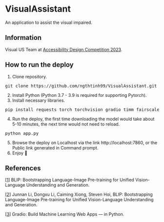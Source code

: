 # VisualAssistant
An application to assist the visual impaired.

## Information

Visual US Team at [Accessibility Design Competition 2023](https://www.accessibilitydesigncompetition.com/).

## How to run the deploy
1. Clone repository.
<pre>git clone https://github.com/ngthtinh99/VisualAssistant.git</pre>
2. Install Python (Python 3.7 - 3.9 is required for supporting Pytorch).
3. Install necessary libraries.
<pre>pip install requests torch torchvision gradio timm fairscale transformers</pre>
4. Run the deploy, the first time downloading the model would take about 5-10 minutes, the next time would not need to reload.
<pre>python app.py</pre>
5. Browse the deploy on Localhost via the link http://localhost:7860, or the Public link generated in Command prompt.
6. Enjoy 🙂

## References

[[1](https://github.com/salesforce/BLIP)] BLIP: Bootstrapping Language-Image Pre-training for Unified Vision-Language Understanding and Generation.

[[2](https://arxiv.org/abs/2201.12086)] Junnan Li, Dongxu Li, Caiming Xiong, Steven Hoi, BLIP: Bootstrapping Language-Image Pre-training for Unified Vision-Language Understanding and Generation.

[[3](https://github.com/gradio-app/gradio)] Gradio: Build Machine Learning Web Apps — in Python.

